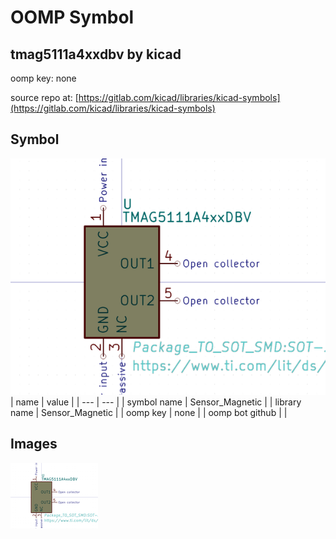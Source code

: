 # OOMP Symbol  
## tmag5111a4xxdbv  by kicad  
  
oomp key: none  
  
source repo at: [https://gitlab.com/kicad/libraries/kicad-symbols](https://gitlab.com/kicad/libraries/kicad-symbols)  
## Symbol  
  
[![working.png](working_600.png)](working.png)  
| name | value | 
| --- | --- | 
| symbol name | Sensor_Magnetic | 
| library name | Sensor_Magnetic | 
| oomp key | none | 
| oomp bot github |  | 
## Images  
  
[![working.png](working_140.png)](working.png)  
